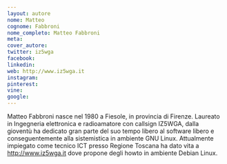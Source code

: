 ```yaml
---
layout: autore
nome: Matteo  
cognome: Fabbroni
nome_completo: Matteo Fabbroni
meta:
cover_autore:
twitter: iz5wga
facebook:
linkedin:
web: http://www.iz5wga.it
instagram:
pinterest:
vine:
google:
---
```

Matteo Fabbroni nasce nel 1980 a Fiesole, in provincia di Firenze. Laureato in Ingegneria elettronica e radioamatore con callsign IZ5WGA, dalla gioventù ha dedicato gran parte del suo tempo libero al software libero e conseguentemente alla sistemistica in ambiente GNU Linux. Attualmente impiegato come tecnico ICT presso Regione Toscana ha dato vita a http://www.iz5wga.it dove propone degli howto in ambiente Debian Linux.

